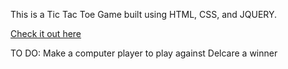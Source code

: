 This is a Tic Tac Toe Game built using HTML, CSS, and JQUERY.

[Check it out here](http://kendricktictactoe.surge.sh/)


TO DO:
Make a computer player to play against
Delcare a winner
